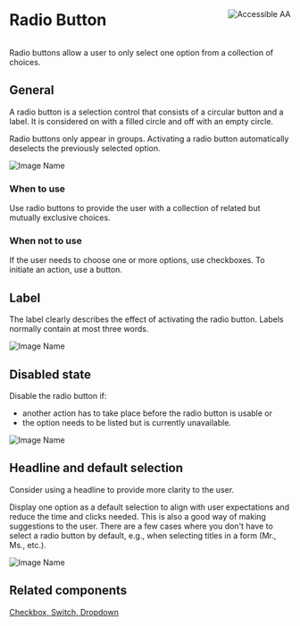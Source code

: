 <div style="display: inline-flex; align-items: center; justify-content: space-between; width: 100%;">
    <h1>Radio Button</h1>
    <img src="assets/aa.png" alt="Accessible AA" />
</div>

Radio buttons allow a user to only select one option from a collection of choices.

## General

A radio button is a selection control that consists of a circular button and a label. It is considered on with a filled circle and off with an empty circle.

Radio buttons only appear in groups. Activating a radio button automatically deselects the previously selected option.

![Image Name](assets/3_components/radio-button/radiobuttons_general.png)

### When to use

Use radio buttons to provide the user with a collection of related but mutually exclusive choices.

### When not to use

If the user needs to choose one or more options, use checkboxes.
To initiate an action, use a button.

## Label

The label clearly describes the effect of activating the radio button. Labels normally contain at most three words.

![Image Name](assets/3_components/radio-button/radiobuttons_label.png)

## Disabled state

Disable the radio button if:

* another action has to take place before the radio button is usable or
*	the option needs to be listed but is currently unavailable.

![Image Name](assets/3_components/radio-button/disabled_radiobutton.png)

## Headline and default selection

Consider using a headline to provide more clarity to the user.

Display one option as a default selection to align with user expectations and reduce the time and clicks needed. This is also a good way of making suggestions to the user. There are a few cases where you don't have to select a radio button by default, e.g., when selecting titles in a form (Mr., Ms., etc.).


![Image Name](assets/3_components/radio-button/radiobuttons_bestpractice.png)

## Related components

<a href="../?path=/usage/components-checkbox--standard">Checkbox, </a>
<a href="../?path=/usage/components-switch--standard">Switch, </a>
<a href="../?path=/usage/components-dropdown--standard">Dropdown</a>